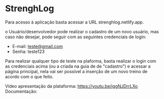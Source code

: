 # StrenghLog
 
Para acesso à aplicação basta acessar a URL strenghlog.netlify.app.

o	Usuário/desenvolvedor pode realizar o cadastro de um novo usuário, mas caso não desejar, pode seguir com as seguintes credenciais de login:
- E-mail: teste@gmail.com
- Senha: teste123

Para realizar qualquer tipo de teste na plaforma, basta realizar o login com as credenciais acima (ou a criada na guia de de "cadastro") e acessar a página principal, nela vai ser possível a inserção de um novo treino de acordo com o que feito.

Vídeo apresentação da plataforma: https://youtu.be/jggNJDrrLXo
Documentação: 
